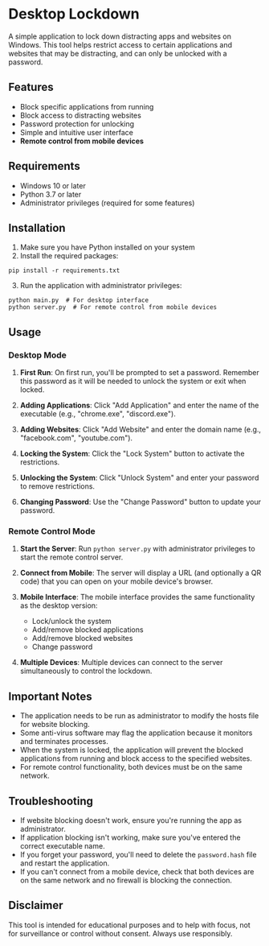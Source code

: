 # Desktop Lockdown

A simple application to lock down distracting apps and websites on Windows. This tool helps restrict access to certain applications and websites that may be distracting, and can only be unlocked with a password.

## Features

- Block specific applications from running
- Block access to distracting websites
- Password protection for unlocking
- Simple and intuitive user interface
- **Remote control from mobile devices**

## Requirements

- Windows 10 or later
- Python 3.7 or later
- Administrator privileges (required for some features)

## Installation

1. Make sure you have Python installed on your system
2. Install the required packages:

```
pip install -r requirements.txt
```

3. Run the application with administrator privileges:

```
python main.py  # For desktop interface
python server.py  # For remote control from mobile devices
```

## Usage

### Desktop Mode

1. **First Run**: On first run, you'll be prompted to set a password. Remember this password as it will be needed to unlock the system or exit when locked.

2. **Adding Applications**: Click "Add Application" and enter the name of the executable (e.g., "chrome.exe", "discord.exe").

3. **Adding Websites**: Click "Add Website" and enter the domain name (e.g., "facebook.com", "youtube.com").

4. **Locking the System**: Click the "Lock System" button to activate the restrictions.

5. **Unlocking the System**: Click "Unlock System" and enter your password to remove restrictions.

6. **Changing Password**: Use the "Change Password" button to update your password.

### Remote Control Mode

1. **Start the Server**: Run `python server.py` with administrator privileges to start the remote control server.

2. **Connect from Mobile**: The server will display a URL (and optionally a QR code) that you can open on your mobile device's browser.

3. **Mobile Interface**: The mobile interface provides the same functionality as the desktop version:
   - Lock/unlock the system
   - Add/remove blocked applications
   - Add/remove blocked websites
   - Change password

4. **Multiple Devices**: Multiple devices can connect to the server simultaneously to control the lockdown.

## Important Notes

- The application needs to be run as administrator to modify the hosts file for website blocking.
- Some anti-virus software may flag the application because it monitors and terminates processes.
- When the system is locked, the application will prevent the blocked applications from running and block access to the specified websites.
- For remote control functionality, both devices must be on the same network.

## Troubleshooting

- If website blocking doesn't work, ensure you're running the app as administrator.
- If application blocking isn't working, make sure you've entered the correct executable name.
- If you forget your password, you'll need to delete the `password.hash` file and restart the application.
- If you can't connect from a mobile device, check that both devices are on the same network and no firewall is blocking the connection.

## Disclaimer

This tool is intended for educational purposes and to help with focus, not for surveillance or control without consent. Always use responsibly. 